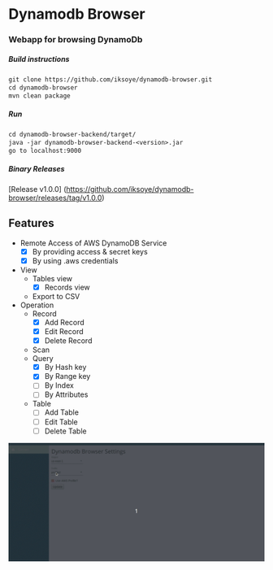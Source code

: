 # Dynamodb Browser 

### Webapp for browsing DynamoDb

##### Build instructions
```
git clone https://github.com/iksoye/dynamodb-browser.git
cd dynamodb-browser
mvn clean package
```

##### Run
```
cd dynamodb-browser-backend/target/
java -jar dynamodb-browser-backend-<version>.jar 
go to localhost:9000
```

##### Binary Releases
[Release v1.0.0] (https://github.com/iksoye/dynamodb-browser/releases/tag/v1.0.0)

## Features

- Remote Access of AWS DynamoDB Service
  - [x] By providing access & secret keys
  - [x] By using .aws credentials
- View
  - Tables view
    - [x] Records view
  - Export to CSV 
- Operation
  - Record
    - [x] Add Record
    - [x] Edit Record
    - [x] Delete Record
  - Scan 
  - Query
    - [x] By Hash key
    - [x] By Range key
    - [ ] By Index
    - [ ] By Attributes
  - Table
     - [ ] Add Table
     - [ ] Edit Table
     - [ ] Delete Table

![demo](dynamodb-browser-frontend/src/assets/images/dynamodb-browser-demo.gif)
